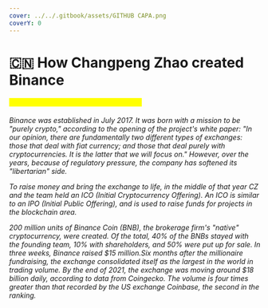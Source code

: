 ```yaml
---
cover: ../../.gitbook/assets/GITHUB CAPA.png
coverY: 0
---
```


# 🇨🇳 How Changpeng Zhao created Binance

#### <mark style="color:yellow;">How Changpeng Zhao created Binance</mark>

_Binance was established in July 2017. It was born with a mission to be "purely crypto," according to the opening of the project's white paper: "In our opinion, there are fundamentally two different types of exchanges: those that deal with fiat currency; and those that deal purely with cryptocurrencies. It is the latter that we will focus on." However, over the years, because of regulatory pressure, the company has softened its "libertarian" side._

_To raise money and bring the exchange to life, in the middle of that year CZ and the team held an ICO (Initial Cryptocurrency Offering). An ICO is similar to an IPO (Initial Public Offering), and is used to raise funds for projects in the blockchain area._

_200 million units of Binance Coin (BNB), the brokerage firm's "native" cryptocurrency, were created. Of the total, 40% of the BNBs stayed with the founding team, 10% with shareholders, and 50% were put up for sale. In three weeks, Binance raised $15 million.Six months after the millionaire fundraising, the exchange consolidated itself as the largest in the world in trading volume. By the end of 2021, the exchange was moving around $18 billion daily, according to data from Coingecko. The volume is four times greater than that recorded by the US exchange Coinbase, the second in the ranking._
